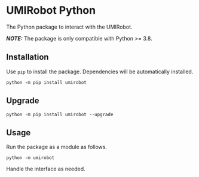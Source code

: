 # UMIRobot Python

The Python package to interact with the UMIRobot.

**_NOTE:_**  The package is only compatible with Python >= 3.8.

## Installation

Use `pip` to install the package. Dependencies will be automatically installed.

`python -m pip install umirobot`

## Upgrade

`python -m pip install umirobot --upgrade`

## Usage

Run the package as a module as follows.

`python -m umirobot`

Handle the interface as needed.

